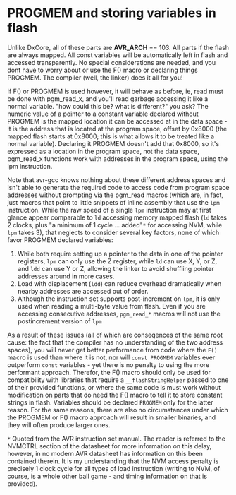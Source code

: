 # PROGMEM and storing variables in flash
Unlike DxCore, all of these parts are __AVR_ARCH__ == 103. All parts if the flash are always mapped. All const variables will be automatically left in flash and accessed transparently. No special considerations are needed, and you dont have to worry about or use the F() macro or declaring things PROGMEM. The compiler (well, the linker) does it all for you!

If F() or PROGMEM is used however, it will behave as before, ie, read must be done with pgm_read_x, and you'll read garbage accessing it like a normal variable.  "how could this be? what is different?" you ask? The numeric value of a pointer to a constant variable declared without PROGMEM is the mapped location it can be accessed at in the data space - it is the address that is located at the program space, offset by 0x8000 (the mapped flash starts at 0x8000; this is what allows it to be treated like a normal variable). Declaring it PROGMEM doesn't add that 0x8000, so it's expressed as a location in the program space, not the data space, pgm_read_x functions work with addresses in the program space, using the lpm instruction.

Note that avr-gcc knows nothing about these different address spaces and isn't able to generate the required code to access code from program space addresses without prompting via the pgm_read macros (which are, in fact, just macros that point to little snippets of inline assembly that use the `lpm` instruction. While the raw speed of a single `lpm` instruction may at first glance appear comparable to `ld` accessing memory mapped flash (`ld` takes 2 clocks, plus "a minimum of 1 cycle ... added"`*` for accessing NVM, while `lpm` takes 3), that neglects to consider several key factors, none of which favor PROGMEM declared variables:

1. While both require setting up a pointer to the data in one of the pointer registers, `lpm` can only use the Z register, while `ld` can use X, Y, or Z, and `ldd` can use Y or Z, allowing the linker to avoid shuffling pointer addresses around in more cases.
2. Load with displacement (`ldd`) can reduce overhead dramatically when nearby addresses are accessed out of order.
3. Although the instruction set supports post-increment on `lpm`, it is only used when reading a multi-byte value from flash. Even if you are accessing consecutive addresses, `pgm_read_*` macros will not use the postincrement version of `lpm`

As a result of these issues (all of which are conseqences of the same root cause: the fact that the compiler has no understanding of the two address spaces), you will never get better performance from code where the `F()` macro is used than where it is not, nor will `const PROGMEM` variables ever outperform `const` variables - yet there is no penalty to using the more performant approach. Therefor, the F() macro should only be used for compatibility with libraries that require a `__flashStringHelper` passed to one of their provided functions, or where the same code is must work without modification on parts that do need the F() macro to tell it to store constant strings in flash. Variables should be declared `PROGMEM` only for the latter reason. For the same reasons, there are also no circumstances under which the PROGMEM or F() macro approach will result in smaller binaries, and they will often produce larger ones.

`*` Quoted from the AVR instruction set manual. The reader is referred to the NVMCTRL section of the datasheet for more information on this delay, however, in no modern AVR datasheet has information on this been contained therein. It is my understanding that the NVM access penalty is precisely 1 clock cycle for all types of load instruction (writing to NVM, of course, is a whole other ball game - and timing information on that is provided).
